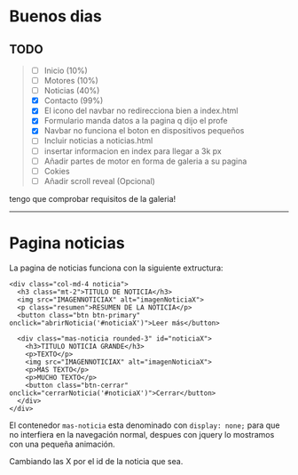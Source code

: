 
# Buenos dias

## TODO

> - [ ] Inicio (10%)
> - [ ] Motores (10%)
> - [ ] Noticias (40%)
> - [x] Contacto (99%)
> - [x] El icono del navbar no redirecciona bien a index.html
> - [x] Formulario manda datos a la pagina q dijo el profe
> - [x] Navbar no funciona el boton en dispositivos pequeños
> - [ ] Incluir noticias a noticias.html
> - [ ] insertar informacion en index para llegar a 3k px
> - [ ] Añadir partes de motor en forma de galeria a su pagina
> - [ ] Cokies
> - [ ] Añadir scroll reveal (Opcional)

tengo que comprobar requisitos de la galeria!

---

# Pagina noticias

  La pagina de noticias funciona con la siguiente extructura:

~~~ ```html
<div class="col-md-4 noticia">
  <h3 class="mt-2">TITULO DE NOTICIA</h3>
  <img src="IMAGENNOTICIAX" alt="imagenNoticiaX"> 
  <p class="resumen">RESUMEN DE LA NOTICIA</p>
  <button class="btn btn-primary" onclick="abrirNoticia('#noticiaX')">Leer más</button>
   
  <div class="mas-noticia rounded-3" id="noticiaX">
    <h3>TITULO NOTICIA GRANDE</h3>
    <p>TEXTO</p>
    <img src="IMAGENNOTICIAX" alt="imagenNoticiaX">
    <p>MAS TEXTO</p>
    <p>MUCHO TEXTO</p>
    <button class="btn-cerrar" onclick="cerrarNoticia('#noticiaX')">Cerrar</button>
  </div>
</div>

~~~

El contenedor `mas-noticia` esta denominado con `display: none;` para que no interfiera en la navegación normal, despues con jquery lo mostramos con una pequeña animación.

Cambiando las X por el id de la noticia que sea.

##
